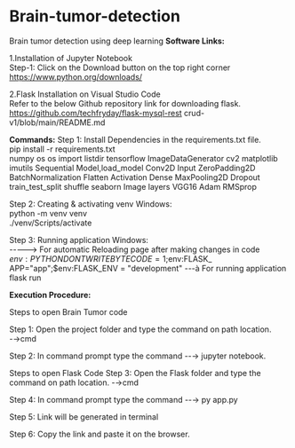 # Brain-tumor-detection
Brain tumor detection using deep learning
**Software Links:**  

1.Installation of Jupyter Notebook  
Step-1: Click on the Download button on the top right corner    
https://www.python.org/downloads/ 

2.Flask Installation on Visual Studio Code  
Refer to the below Github repository link for 
downloading flask.  
https://github.com/techfryday/flask-mysql-rest
crud-v1/blob/main/README.md  

**Commands:**
Step 1: Install Dependencies in the requirements.txt file.  
pip install -r requirements.txt  
numpy
os
os import listdir
tensorflow
ImageDataGenerator
cv2
matplotlib
imutils
Sequential
Model,load_model
Conv2D
Input
ZeroPadding2D
BatchNormalization
Flatten
Activation
Dense
MaxPooling2D
Dropout
train_test_split
shuffle
seaborn
Image
layers 
VGG16
Adam
RMSprop

Step 2: Creating & activating venv Windows:  
python -m venv venv  
./venv/Scripts/activate  

Step 3: Running application Windows:  
-----> For automatic Reloading page after making changes in code  
$env:PYTHONDONTWRITEBYTECODE=1;$env:FLASK_   
APP="app";$env:FLASK_ENV = "development" 
---à For running application flask run

**Execution Procedure:**
  
Steps to open Brain Tumor code 
 
Step 1: Open the project folder and type the command 
on path location.  
                   -→cmd 
 
Step 2: In command prompt type the command 
 --→ jupyter notebook. 
 
  
 
Steps to open Flask Code 
Step 3: Open the Flask folder and type the command on 
path location.  -→cmd 
  
Step 4: In command prompt type the command 
 --→ py app.py 
 
  
Step 5: Link will be generated in terminal  
 
Step 6: Copy the link and paste it on the browser.
